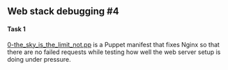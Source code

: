 ## Web stack debugging #4

#### Task 1
[0-the_sky_is_the_limit_not.pp](0-the_sky_is_the_limit_not.pp) is a Puppet manifest that fixes Nginx so that there are no failed requests while testing how well the web server setup is doing under pressure.
